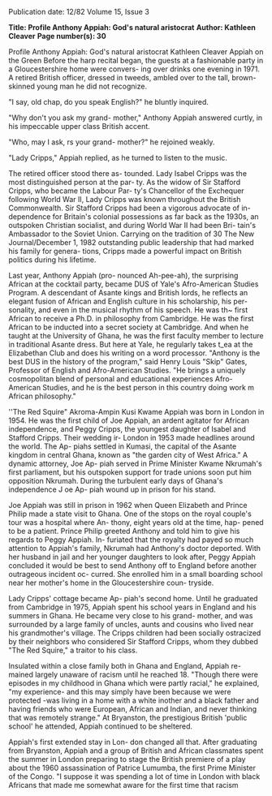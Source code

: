 Publication date: 12/82
Volume 15, Issue 3

**Title: Profile Anthony Appiah: God's natural aristocrat**
**Author: Kathleen Cleaver**
**Page number(s): 30**

Profile 
Anthony Appiah: God's natural aristocrat 
Kathleen Cleaver 
Appiah on the Green 
Before the harp recital began, the 
guests at a fashionable party in a 
Gloucestershire home were convers-
ing over drinks one evening in 1971. 
A retired British officer, dressed in 
tweeds, ambled over to the tall, 
brown-skinned young man he did not 
recognize. 

"I say, old chap, do you speak 
English?" he bluntly inquired. 

"Why don't you ask my grand-
mother," Anthony Appiah answered 
curtly, in his impeccable upper class 
British accent. 

"Who, may I ask, rs your grand-
mother?" he rejoined weakly. 

"Lady Cripps," Appiah replied, as 
he turned to listen to the music. 

The retired officer stood there as-
tounded. Lady Isabel Cripps was the 
most distinguished person at the par-
ty. As the widow of Sir Stafford 
Cripps, who became the Labour Par-
ty's Chancellor of the Exchequer 
following World War II, Lady Cripps 
was known throughout the British 
Commonwealth. Sir Stafford Cripps 
had been a vigorous advocate of in-
dependence for Britain's colonial 
possessions as far back as the 1930s, 
an outspoken Christian socialist, and 
during World War II had been Bri-
tain's Ambassador to the 
Soviet 
Union. Carrying on the tradition of 
30 The New Journal/December 1, 1982 
outstanding public leadership that 
had marked his family for genera-
tions, Cripps made a powerful impact 
on British politics during his lifetime. 

Last year, Anthony Appiah (pro-
nounced Ah-pee-ah), the surprising 
African at the cocktail party, became 
DUS of Yale's Afro-American Studies 
Program. A descendant of Asante 
kings and British lords, he reflects an 
elegant fusion of African and English 
culture in his scholarship, his per-
sonality, and even in the musical 
rhythm of his speech. He was th~ first 
African 
to 
receive 
a 
Ph.D. 
in 
philosophy from Cambridge. He was 
the first African to be inducted into a 
secret society at Cambridge. And 
when he taught at the University of 
Ghana, 
he was the first 
faculty 
member to lecture in traditional 
Asante dress. But here at Yale, he 
regularly takes t_ea at the Elizabethan 
Club and does his writing on a word 
processor. "Anthony is the best DUS 
in the history of the program," said 
Henry Louis "Skip" Gates, Professor 
of English and Afro-American 
Studies. "He brings a 
uniquely 
cosmopolitan blend of personal and 
educational experiences 
Afro-
American Studies, and he is the best 
person in this country doing work m 
African philosophy." 

''The Red Squire" 
Akroma-Ampin Kusi Kwame Appiah 
was born in London in 1954. He was 
the first child of Joe Appiah, an ardent 
agitator for African independence, and 
Peggy Cripps, the youngest daughter 
of Isabel and Stafford Cripps. Their 
wedding ir- London in 1953 made 
headlines around the world. The Ap-
piahs settled in Kumasi, the capital of 
the Asante kingdom in central Ghana, 
known as "the garden city of West 
Africa." A dynamic attorney, Joe Ap-
piah served in Prime Minister Kwame 
Nkrumah's first parliament, but his 
outspoken support for trade unions 
soon 
put him 
opposition 
Nkrumah. During the turbulent early 
days of Ghana's independence J oe Ap-
piah wound up in prison for his stand. 

Joe Appiah was still in prison in 
1962 when Queen Elizabeth and 
Prince Philip made a state visit to 
Ghana. One of the stops on the royal 
couple's tour was a hospital where An-
thony, eight years old at the time, hap-
pened to be a patient. Prince Philip 
greeted Anthony and told him to give 
his regards to Peggy Appiah. In-
furiated that the royalty had payed so 
much attention to Appiah's family, 
Nkrumah had 
Anthony's doctor 
deported. With her husband in jail and 
her younger daughters to look after, 
Peggy Appiah concluded it would be 
best to send Anthony off to England 
before another outrageous incident oc-
curred. She enrolled him in a small 
boarding school near her mother's 
home in the Gloucestershire coun-
tryside. 

Lady Cripps' cottage became Ap-
piah's second home. 
Until he 
graduated from Cambridge in 1975, 
Appiah spent his school years in 
England and his summers in Ghana. 
He became very close to his grand-
mother, and was surrounded by a large 
family of uncles, aunts and cousins 
who lived near his grandmother's 
village. The Cripps children had been 
socially ostracized by their neighbors 
who considered Sir Stafford Cripps, 
whom they dubbed "The Red Squire," 
a traitor to his class. 

Insulated within a close family both 
in Ghana and England, Appiah re-
mained largely unaware of racism until 
he reached 18. "Though there were 
episodes in my childhood in Ghana 
which were partly racial," he explained, 
"my experience- and this may simply 
have been because we were protected 
-was living in a home with a white 
inother and a black father and having 
friends who were European, African 
and Indian, and never thinking that 
was remotely strange." At Bryanston, 
the prestigious British 'public school' he 
attended, Appiah continued to be 
sheltered. 

Appiah's first extended stay in Lon-
don changed all that. After graduating 
from Bryanston, Appiah and a group 
of British and African classmates spent 
the summer in London preparing to 
stage the British premiere of a play 
about the 1960 assassination of Patrice 
Lumumba, the first Prime Minister of 
the Congo. "I suppose it was spending 
a lot of time in London with black 
Africans that made me somewhat 
aware for the first time that racism
